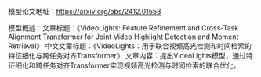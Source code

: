 模型论文地址：https://arxiv.org/abs/2412.01558

模型概述：文章标题：《VideoLights: Feature Refinement and Cross-Task Alignment Transformer for Joint Video Highlight Detection and Moment Retrieval》
中文文章标题：《VideoLights：用于联合视频高光检测和时间检索的特征细化与跨任务对齐Transformer》
文章内容：提出VideoLights模型，通过特征细化和跨任务对齐Transformer实现视频高光检测与时间检索的联合优化。
